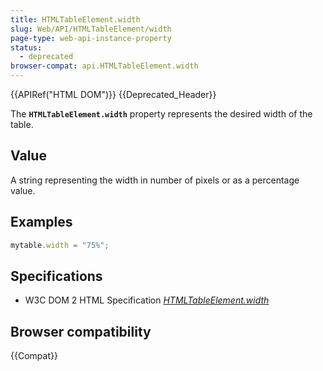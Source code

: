 ```yaml
---
title: HTMLTableElement.width
slug: Web/API/HTMLTableElement/width
page-type: web-api-instance-property
status:
  - deprecated
browser-compat: api.HTMLTableElement.width
---
```


{{APIRef("HTML DOM")}} {{Deprecated_Header}}

The **`HTMLTableElement.width`** property represents the
desired width of the table.

## Value

A string representing the width in number of pixels or as a percentage value.

## Examples

```js
mytable.width = "75%";
```

## Specifications

- W3C DOM 2 HTML Specification [_HTMLTableElement.width_](https://www.w3.org/TR/DOM-Level-2-HTML/html.html#ID-77447361)

## Browser compatibility

{{Compat}}
